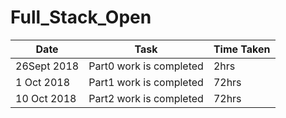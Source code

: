 # Full_Stack_Open
| Date | Task | Time Taken |
| --- | --- | --- |
| 26Sept 2018 |	Part0 work is completed | 2hrs
| 1 Oct 2018 |	Part1 work is completed	|	72hrs
| 10 Oct 2018 | Part2 work is completed | 72hrs
